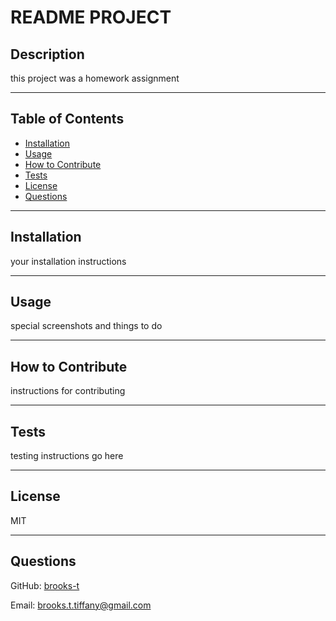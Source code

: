 
# README PROJECT

## Description

this project was a homework assignment

---
## Table of Contents

* [Installation](#installation)
* [Usage](#usage)
* [How to Contribute](#how-to-contribute)
* [Tests](#tests)
* [License](#license)
* [Questions](#questions)

---
## Installation

your installation instructions

---
## Usage

special screenshots and things to do

---
## How to Contribute

instructions for contributing

---
## Tests

testing instructions go here

---
## License

MIT

---
## Questions

GitHub: [brooks-t](https://github.com/brooks-t)

Email: brooks.t.tiffany@gmail.com
